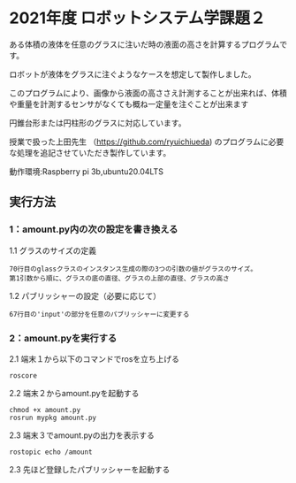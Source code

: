 # 2021年度 ロボットシステム学課題２

ある体積の液体を任意のグラスに注いだ時の液面の高さを計算するプログラムです。

ロボットが液体をグラスに注ぐようなケースを想定して製作しました。

このプログラムにより、画像から液面の高ささえ計測することが出来れば、体積や重量を計測するセンサがなくても概ね一定量を注ぐことが出来ます

円錐台形または円柱形のグラスに対応しています。



授業で扱った上田先生 （https://github.com/ryuichiueda) のプログラムに必要な処理を追記させていただき製作しています。

動作環境:Raspberry pi 3b,ubuntu20.04LTS




## 実行方法

### 1：amount.py内の次の設定を書き換える

  1.1 グラスのサイズの定義
  
    70行目のglassクラスのインスタンス生成の際の3つの引数の値がグラスのサイズ。
    第1引数から順に、グラスの底の直径、グラスの上部の直径、グラスの高さ
    
  1.2 パブリッシャーの設定（必要に応じて）
  
    67行目の'input'の部分を任意のパブリッシャーに変更する
    
    
### 2：amount.pyを実行する

  2.1 端末１から以下のコマンドでrosを立ち上げる
  ```
  roscore
  ```
  
  2.2 端末２からamount.pyを起動する
  ```
  chmod +x amount.py
  rosrun mypkg amount.py
  ```
  
  2.3 端末３でamount.pyの出力を表示する
  ```
  rostopic echo /amount
  ```
  
  2.3 先ほど登録したパブリッシャーを起動する
  
  
